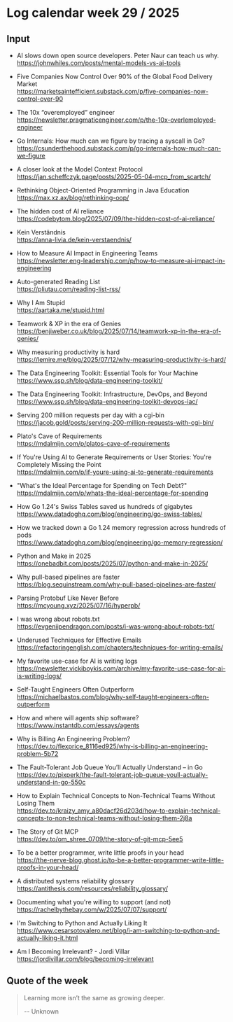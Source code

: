 # Log calendar week 29 / 2025





## Input
- AI slows down open source developers. Peter Naur can teach us why.<br>https://johnwhiles.com/posts/mental-models-vs-ai-tools

- Five Companies Now Control Over 90% of the Global Food Delivery Market<br>https://marketsaintefficient.substack.com/p/five-companies-now-control-over-90

- The 10x “overemployed” engineer<br>https://newsletter.pragmaticengineer.com/p/the-10x-overlemployed-engineer
- Go Internals: How much can we figure by tracing a syscall in Go?<br>https://csunderthehood.substack.com/p/go-internals-how-much-can-we-figure
- A closer look at the Model Context Protocol<br>https://jan.scheffczyk.page/posts/2025-05-04-mcp_from_scartch/

- Rethinking Object-Oriented Programming in Java Education<br>https://max.xz.ax/blog/rethinking-oop/


- The hidden cost of AI reliance<br>https://codebytom.blog/2025/07/09/the-hidden-cost-of-ai-reliance/

- Kein Verständnis<br>https://anna-livia.de/kein-verstaendnis/
- How to Measure AI Impact in Engineering Teams<br>https://newsletter.eng-leadership.com/p/how-to-measure-ai-impact-in-engineering



- Auto-generated Reading List<br>https://pliutau.com/reading-list-rss/
- Why I Am Stupid<br>https://aartaka.me/stupid.html
- Teamwork & XP in the era of Genies<br>https://benjiweber.co.uk/blog/2025/07/14/teamwork-xp-in-the-era-of-genies/

- Why measuring productivity is hard<br>https://lemire.me/blog/2025/07/12/why-measuring-productivity-is-hard/
- The Data Engineering Toolkit: Essential Tools for Your Machine<br>https://www.ssp.sh/blog/data-engineering-toolkit/
- The Data Engineering Toolkit: Infrastructure, DevOps, and Beyond<br>https://www.ssp.sh/blog/data-engineering-toolkit-devops-iac/
- Serving 200 million requests per day with a cgi-bin<br>https://jacob.gold/posts/serving-200-million-requests-with-cgi-bin/
- Plato's Cave of Requirements<br>https://mdalmijn.com/p/platos-cave-of-requirements
- If You're Using AI to Generate Requirements or User Stories: You're Completely Missing the Point<br>https://mdalmijn.com/p/if-youre-using-ai-to-generate-requirements
- "What's the Ideal Percentage for Spending on Tech Debt?"<br>https://mdalmijn.com/p/whats-the-ideal-percentage-for-spending


- How Go 1.24's Swiss Tables saved us hundreds of gigabytes<br>https://www.datadoghq.com/blog/engineering/go-swiss-tables/
- How we tracked down a Go 1.24 memory regression across hundreds of pods<br>https://www.datadoghq.com/blog/engineering/go-memory-regression/
- Python and Make in 2025<br>https://onebadbit.com/posts/2025/07/python-and-make-in-2025/
- Why pull-based pipelines are faster<br>https://blog.sequinstream.com/why-pull-based-pipelines-are-faster/
- Parsing Protobuf Like Never Before<br>https://mcyoung.xyz/2025/07/16/hyperpb/
- I was wrong about robots.txt<br>https://evgeniipendragon.com/posts/i-was-wrong-about-robots-txt/
- Underused Techniques for Effective Emails<br>https://refactoringenglish.com/chapters/techniques-for-writing-emails/
- My favorite use-case for AI is writing logs<br>https://newsletter.vickiboykis.com/archive/my-favorite-use-case-for-ai-is-writing-logs/
- Self-Taught Engineers Often Outperform<br>https://michaelbastos.com/blog/why-self-taught-engineers-often-outperform
- How and where will agents ship software?<br>https://www.instantdb.com/essays/agents
- Why is Billing An Engineering Problem?<br>https://dev.to/flexprice_8116ed925/why-is-billing-an-engineering-problem-5b72
- The Fault-Tolerant Job Queue You’ll Actually Understand – in Go<br>https://dev.to/pixperk/the-fault-tolerant-job-queue-youll-actually-understand-in-go-550c
- How to Explain Technical Concepts to Non-Technical Teams Without Losing Them<br>https://dev.to/kraizy_amy_a80dacf26d203d/how-to-explain-technical-concepts-to-non-technical-teams-without-losing-them-2j8a
- The Story of Git MCP<br>https://dev.to/om_shree_0709/the-story-of-git-mcp-5ee5
- To be a better programmer, write little proofs in your head<br>https://the-nerve-blog.ghost.io/to-be-a-better-programmer-write-little-proofs-in-your-head/
- A distributed systems reliability glossary<br>https://antithesis.com/resources/reliability_glossary/
- Documenting what you're willing to support (and not)<br>https://rachelbythebay.com/w/2025/07/07/support/
- I'm Switching to Python and Actually Liking It<br>https://www.cesarsotovalero.net/blog/i-am-switching-to-python-and-actually-liking-it.html
- Am I Becoming Irrelevant? - Jordi Villar<br>https://jordivillar.com/blog/becoming-irrelevant


## Quote of the week

> Learning more isn’t the same as growing deeper.
>
> -- Unknown

